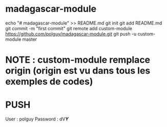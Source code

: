 # madagascar-module

echo "# madagascar-module" >> README.md
git init
git add README.md
git commit -m "first commit"
git remote add custom-module https://github.com/polguy/madagascar-module.git
git push -u custom-module master

# NOTE : custom-module remplace origin (origin est vu dans tous les exemples de codes)


# PUSH
User : polguy
Password : dV***Y***


